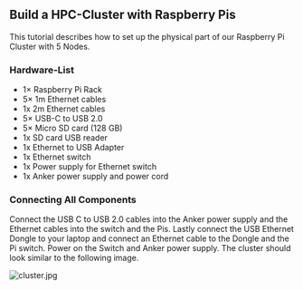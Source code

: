 ## Build a HPC-Cluster with Raspberry Pis

This tutorial describes how to set up the physical part of our Raspberry Pi Cluster with 5 Nodes.

### Hardware-List

* 1× Raspberry Pi Rack
* 5× 1m Ethernet cables
* 1x 2m Ethernet cables
* 5× USB-C to USB 2.0
* 5× Micro SD card (128 GB)
* 1x SD card USB reader
* 1x Ethernet to USB Adapter
* 1x Ethernet switch
* 1x Power supply for Ethernet switch
* 1x Anker power supply and power cord

### Connecting All Components

Connect the USB C to USB 2.0 cables into the Anker power supply and the Ethernet cables into the switch and the Pis. Lastly connect the USB Ethernet Dongle to your laptop and connect an Ethernet cable to the Dongle and the Pi switch. Power on the Switch and Anker power supply. The cluster should look similar to the following image.

![cluster.jpg](pictures/cluster.jpg)
